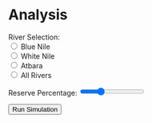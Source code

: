 # Analysis
<div class="controls">
    <p>
        <span>River Selection:</span>
        <br />
        <input id="river-selection-blue" name="river-selection" value="blue" type="radio" class="radio">
        <label for="river-selection-blue">Blue Nile</label>
        <br />
        <input id="river-selection-white" name="river-selection" value="white" type="radio" class="radio">
        <label for="river-selection-white">White Nile</label>
        <br />
        <input id="river-selection-atbara" name="river-selection" value="atbara" type="radio" class="radio">
        <label for="river-selection-atbara">Atbara</label>
        <br />
        <input id="river-selection-all" name="river-selection" value="all" type="radio" class="radio">
        <label for="river-selection-all">All Rivers</label>
    </p>
    <p>
        <label for="reserve-selection">Reserve Percentage:</label>
        <input id="reserve-selection" type="range" min="0" max="100" step="10" value="30" class="slider">
    </p>
    <p>
        <input type="button" id="update-button" class="button" value="Run Simulation" onclick="something()">
    </p>
</div>
<div class="dataviz">
    <div id="river-volume"></div>
    <div id="fill-rate"></div>
</div>